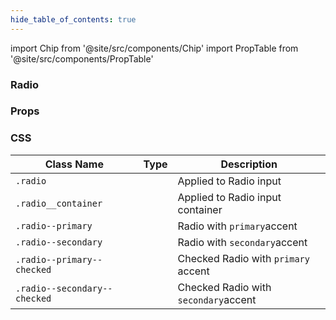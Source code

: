 ```yaml
---
hide_table_of_contents: true
---
```


import Chip from '@site/src/components/Chip'
import PropTable from '@site/src/components/PropTable'

### Radio

### Props

<PropTable displayName="Radio"/>

### CSS

| Class Name                   | Type                   | Description                          |
| ---------------------------- | ---------------------- | ------------------------------------ |
| `.radio`                     | <Chip />               | Applied to Radio input               |
| `.radio__container`          | <Chip />               | Applied to Radio input container     |
| `.radio--primary`            | <Chip type='variant'/> | Radio with `primary`accent           |
| `.radio--secondary`          | <Chip type='variant'/> | Radio with `secondary`accent         |
| `.radio--primary--checked`   | <Chip type='variant'/> | Checked Radio with `primary` accent  |
| `.radio--secondary--checked` | <Chip type='variant'/> | Checked Radio with `secondary`accent |
